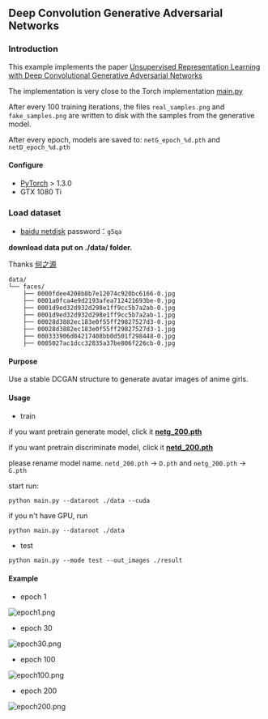 ## Deep Convolution Generative Adversarial Networks

### Introduction

This example implements the paper [Unsupervised Representation Learning with Deep Convolutional Generative Adversarial Networks](http://arxiv.org/abs/1511.06434)

The implementation is very close to the Torch implementation [main.py](https://github.com/Lornatang/PyTorch-DCGAN/main.py)

After every 100 training iterations, the files `real_samples.png` and `fake_samples.png` are written to disk
with the samples from the generative model.

After every epoch, models are saved to: `netG_epoch_%d.pth` and `netD_epoch_%d.pth`

#### Configure

- [PyTorch](https://pytorch.org) > 1.3.0
- GTX 1080 Ti

### Load dataset

- [baidu netdisk](https://pan.baidu.com/s/1eSifHcA) password：`g5qa`

**download data put on ./data/ folder.**

Thanks [何之源](https://www.zhihu.com/people/he-zhi-yuan-16)

```text
data/
└── faces/
    ├── 0000fdee4208b8b7e12074c920bc6166-0.jpg
    ├── 0001a0fca4e9d2193afea712421693be-0.jpg
    ├── 0001d9ed32d932d298e1ff9cc5b7a2ab-0.jpg
    ├── 0001d9ed32d932d298e1ff9cc5b7a2ab-1.jpg
    ├── 00028d3882ec183e0f55ff29827527d3-0.jpg
    ├── 00028d3882ec183e0f55ff29827527d3-1.jpg
    ├── 000333906d04217408bb0d501f298448-0.jpg
    ├── 0005027ac1dcc32835a37be806f226cb-0.jpg
```

#### Purpose

Use a stable DCGAN structure to generate avatar images of anime girls.

#### Usage

- train

if you want pretrain generate model, 
click it **[netg_200.pth](http://pytorch-1252820389.cosbj.myqcloud.com/netg_200.pth)**

if you want pretrain discriminate model, 
click it **[netd_200.pth](http://pytorch-1252820389.cosbj.myqcloud.com/netd_200.pth)**

please rename model name. `netd_200.pth` -> `D.pth` and `netg_200.pth` -> `G.pth`

start run:
```text
python main.py --dataroot ./data --cuda
```

if you n't have GPU, run
```txt
python main.py --dataroot ./data
```

- test

```text
python main.py --mode test --out_images ./result
```

#### Example

- epoch 1

![epoch1.png](https://github.com/Lornatang/PyTorch-DCGAN/blob/master/assets/epoch1.png)

- epoch 30

![epoch30.png](https://github.com/Lornatang/PyTorch-DCGAN/blob/master/assets/epoch30.png)

- epoch 100

![epoch100.png](https://github.com/Lornatang/PyTorch-DCGAN/blob/master/assets/epoch100.png)

- epoch 200

![epoch200.png](https://github.com/Lornatang/PyTorch-DCGAN/blob/master/assets/epoch200.png)
